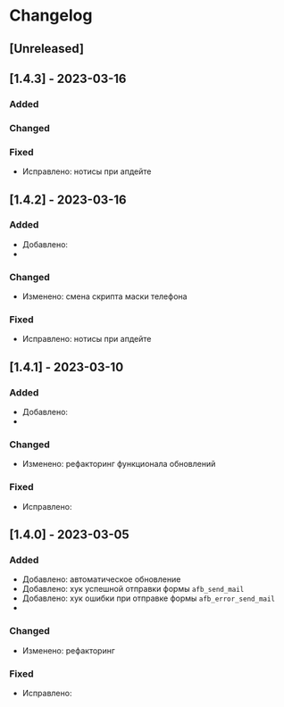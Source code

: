 # Changelog

## [Unreleased]

## [1.4.3] - 2023-03-16

### Added

### Changed

### Fixed
- Исправлено: нотисы при апдейте

## [1.4.2] - 2023-03-16

### Added
- Добавлено:
- 
### Changed
- Изменено: смена скрипта маски телефона

### Fixed
- Исправлено: нотисы при апдейте

## [1.4.1] - 2023-03-10

### Added
- Добавлено:
- 
### Changed
- Изменено: рефакторинг функционала обновлений

### Fixed
- Исправлено:

## [1.4.0] - 2023-03-05

### Added
- Добавлено: автоматическое обновление
- Добавлено: хук успешной отправки формы `afb_send_mail`
- Добавлено: хук ошибки при отправке формы `afb_error_send_mail`
- 
### Changed
- Изменено: рефакторинг

### Fixed
- Исправлено:




